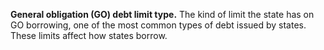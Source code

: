 **General obligation (GO) debt limit type.** The kind of limit the state has on GO borrowing, one of the most common types of debt issued by states. These limits affect how states borrow. 
